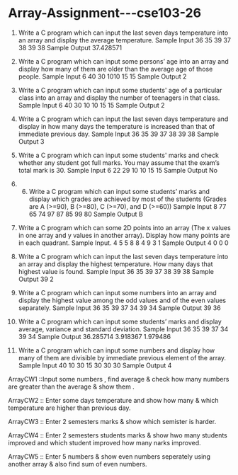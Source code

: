 # Array-Assignment---cse103-26 

1. Write a C program which can input the last seven days temperature into an array and display
the average temperature.
Sample Input
36 35 39 37 38 39 38
Sample Output
37.428571
   
3. Write a C program which can input some persons’ age into an array and display how many of
them are older than the average age of those people.
Sample Input
6
40 30 1010 15 15
Sample Output
2

4. Write a C program which can input some students' age of a particular class into an array and
display the number of teenagers in that class.
Sample Input
6
40 30 10 10 15 15
Sample Output
2

5. Write a C program which can input the last seven days temperature and display in how many
days the temperature is increased than that of immediate previous day.
Sample Input
36 35 39 37 38 39 38
Sample Output
3
 6.   Write a C program which can input some students' marks and check whether any student
got full marks. You may assume that the exam’s total mark is 30.
Sample Input
6
22 29 10 10 15 15
Sample Output
No

7. 6. Write a C program which can input some students’ marks and display which grades are
achieved by most of the students (Grades are A (>=90), B (>=80), C (>=70), and D (>=60))
Sample Input
8
77 65 74 97 87 85 99 80
Sample Output
B

8. Write a C program which can some 2D points into an array (The x values in one array and y
values in another array). Display how many points are in each quadrant.
Sample Input.
4
5 5
8 8
4 9
3 1
Sample Output
4 0 0 0

9. Write a C program which can input the last seven days temperature into an array and display
the highest temperature. How many days that highest value is found.
Sample Input
36 35 39 37 38 39 38
Sample Output
39
2

10. Write a C program which can input some numbers into an array and display the highest value
among the odd values and of the even values separately.
Sample Input
36 35 39 37 34 39 34
Sample Output
39
36

11. Write a C program which can input some students’ marks and display average, variance and
standard deviation.
Sample Input
36 35 39 37 34 39 34
Sample Output
36.285714
3.918367
1.979486

12. Write a C program which can input some numbers and display how many of them are
divisible by immediate previous element of the array.
Sample Input
40 10 30 15 30 30 30
Sample Output
4


ArrayCW1 ::Input some numbers , find average & check how many numbers are
greater than the average & show them .

ArrayCW2 :: Enter some days temperature and show how many & which
 temperature are higher than previous day.
 
ArrayCW3 :: Enter 2 semesters marks & show which semister is harder.

ArrayCW4 :: Enter 2 semesters students marks & show hwo many students improved
and which student improved how many narks improved.

ArrayCW5 :: Enter 5 numbers & show even numbers seperately using 
another array & also find sum of even numbers.
